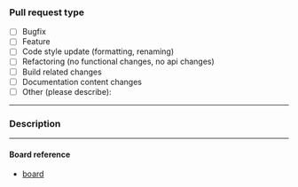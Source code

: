 ### Pull request type

<!-- Please check the type of change your PR introduces: -->

- [ ] Bugfix
- [ ] Feature
- [ ] Code style update (formatting, renaming)
- [ ] Refactoring (no functional changes, no api changes)
- [ ] Build related changes
- [ ] Documentation content changes
- [ ] Other (please describe):

---

### Description

<!--- Add a description of what is the aim of this PR --->

---

#### Board reference

- [board](link)